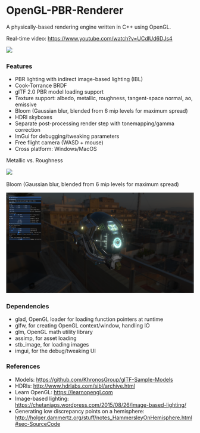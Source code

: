 # OpenGL-PBR-Renderer

A physically-based rendering engine written in C++ using OpenGL.

Real-time video: https://www.youtube.com/watch?v=UCdlUd6DJs4

<img src="https://github.com/tristancalderbank/NanoEngine/blob/master/screenshots/pbr_first_implementation.png">

### Features
* PBR lighting with indirect image-based lighting (IBL)
* Cook-Torrance BRDF
* glTF 2.0 PBR model loading support
* Texture support: albedo, metallic, roughness, tangent-space normal, ao, emissive
* Bloom (Gaussian blur, blended from 6 mip levels for maximum spread)
* HDRI skyboxes
* Separate post-processing render step with tonemapping/gamma correction
* ImGui for debugging/tweaking parameters
* Free flight camera (WASD + mouse)
* Cross platform: Windows/MacOS

Metallic vs. Roughness

<img src="https://github.com/tristancalderbank/NanoEngine/blob/master/screenshots/metallicroughnesslabelled.png">

Bloom (Gaussian blur, blended from 6 mip levels for maximum spread)

<img src="https://github.com/tristancalderbank/NanoEngine/blob/master/screenshots/bloom.png">

### Dependencies

* glad, OpenGL loader for loading function pointers at runtime
* glfw, for creating OpenGL context/window, handling IO
* glm, OpenGL math utility library
* assimp, for asset loading
* stb_image, for loading images
* imgui, for the debug/tweaking UI

### References

* Models: https://github.com/KhronosGroup/glTF-Sample-Models
* HDRIs: http://www.hdrlabs.com/sibl/archive.html
* Learn OpenGL: https://learnopengl.com
* Image-based lighting: https://chetanjags.wordpress.com/2015/08/26/image-based-lighting/
* Generating low discrepancy points on a hemisphere: http://holger.dammertz.org/stuff/notes_HammersleyOnHemisphere.html#sec-SourceCode

